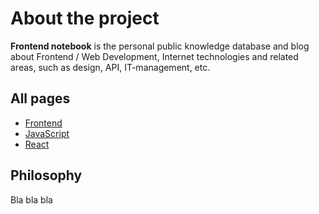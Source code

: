 # About the project

**Frontend notebook** is the personal public knowledge database and blog about Frontend / Web Development, Internet technologies and related areas, such as design, API, IT-management, etc.

## All pages

* [Frontend](/frontend/)
* [JavaScript](/javascript/)
* [React](/react/)


## Philosophy

Bla bla bla

